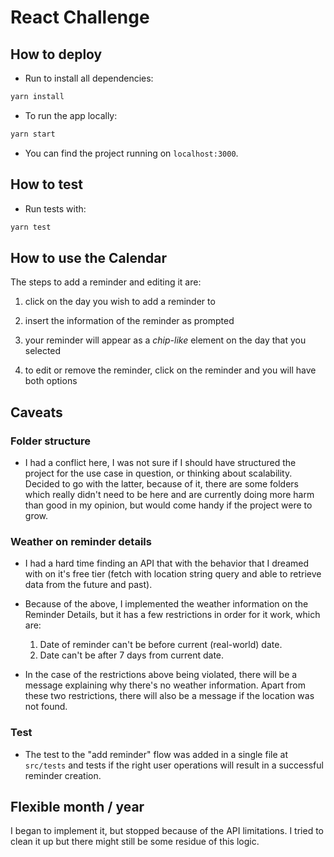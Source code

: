 # React Challenge

## How to deploy

- Run to install all dependencies:

```bash
yarn install
```

- To run the app locally:

```bash
yarn start
```

- You can find the project running on `localhost:3000`.

## How to test

- Run tests with:

```bash
yarn test
```

## How to use the Calendar

The steps to add a reminder and editing it are:

1.  click on the day you wish to add a reminder to

2.  insert the information of the reminder as prompted

3.  your reminder will appear as a _chip-like_ element on the day that you selected

4.  to edit or remove the reminder, click on the reminder and you will have both options

## Caveats

### Folder structure

- I had a conflict here, I was not sure if I should have structured the project for the use case in question, or thinking about scalability. Decided to go with the latter, because of it, there are some folders which really didn't need to be here and are currently doing more harm than good in my opinion, but would come handy if the project were to grow.

### Weather on reminder details

- I had a hard time finding an API that with the behavior that I dreamed with on it's free tier (fetch with location string query and able to retrieve data from the future and past).

- Because of the above, I implemented the weather information on the Reminder Details, but it has a few restrictions in order for it work, which are:

  1. Date of reminder can't be before current (real-world) date.
  2. Date can't be after 7 days from current date.

- In the case of the restrictions above being violated, there will be a message explaining why there's no weather information. Apart from these two restrictions, there will also be a message if the location was not found.

### Test

- The test to the "add reminder" flow was added in a single file at `src/tests` and tests if the right user operations will result in a successful reminder creation.

## Flexible month / year

I began to implement it, but stopped because of the API limitations. I tried to clean it up but there might still be some residue of this logic.
